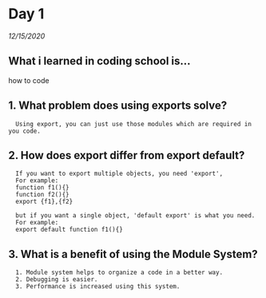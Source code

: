 # Day 1
_12/15/2020_

## What i learned in coding school is...
how to code


## 1. What problem does using exports solve?
      Using export, you can just use those modules which are required in you code. 

## 2. How does export differ from export default?
      If you want to export multiple objects, you need 'export', 
      For example:
      function f1(){}
      function f2(){}
      export {f1},{f2}

      but if you want a single object, 'default export' is what you need. 
      For example:
      export default function f1(){}     

## 3. What is a benefit of using the Module System?
      1. Module system helps to organize a code in a better way.
      2. Debugging is easier.
      3. Performance is increased using this system.